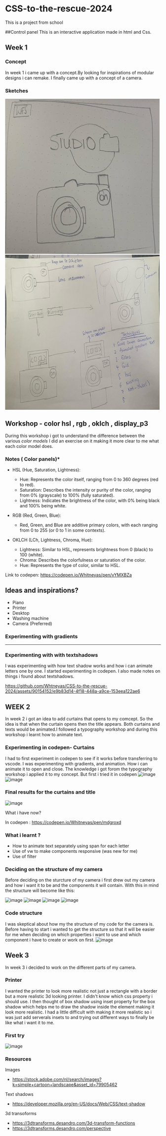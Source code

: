 # CSS-to-the-rescue-2024
This is a project from school

##Control panel
This is an interactive application  made in html and Css.

## Week 1
### Concept
In week 1 i came up with a concept.By looking for inspirations of modular designs i can remake. I finally came up with a concept of a camera.

### Sketches
<img src="./imgs/WhatsApp%20Image%202024-03-15%20at%2011.11.50%20(1).jpeg" alt="Image Alt Text" width="500" height="500">

<img src="./imgs/WhatsApp%20Image%202024-03-15%20at%2011.11.50.jpeg" alt="Image Alt Text" width="500" height="500">



## Workshop - color hsl , rgb , oklch , display_p3
During this workshop i got to understand the difference between the various *color models* I did an exercise on it making it more clear to me what each color model does.
### Notes ( Color panels)*

- HSL (Hue, Saturation, Lightness):

   - Hue: Represents the color itself, ranging from 0 to 360 degrees (red to red).
   - Saturation: Describes the intensity or purity of the color, ranging from 0% (grayscale) to 100% (fully saturated).
   - Lightness: Indicates the brightness of the color, with 0% being black and 100% being white.


- RGB (Red, Green, Blue):
   - Red, Green, and Blue are additive primary colors, with each ranging from 0 to 255 (or 0 to 1 in some contexts).

- OKLCH (LCh, Lightness, Chroma, Hue):
   - Lightness: Similar to HSL, represents brightness from 0 (black) to 100 (white).
   - Chroma: Describes the colorfulness or saturation of the color.
   - Hue: Represents the type of color, similar to HSL.

Link to codepen: https://codepen.io/Whitneyas/pen/vYMXBZa


## Ideas and inspirations?
- Piano
- Printer
- Desktop
- Washing machine
- Camera (Preferred)

### Experimenting with gradients 
***

### Experimenting with with textshadows

I was experimenting with how text shadow works and how i can animate letters one by one. I started experimenting in codepen. I also made notes on things i found about textshadows. 

https://github.com/Whtneyas/CSS-to-the-rescue-2024/assets/90154152/e9b83d14-4f18-448a-a9ce-153eea122ae6


## WEEK 2 

In week 2 i got an idea to add curtains that opens to my comcept. So the idea is that when the curtain opens then the title appears. Both curtains and texts would be animated.I followed a typography workshop and during this workshop i learnt how to animate text.

### Experimenting in codepen- Curtains 
I had to first experiment in codepen to see if it works before transferring to vscode. I was experimenting with gradients, and animation. How i can animate it to open and close. The knowledge i got forom the typography workshop i applied it to my concept. But first i tried it in codepen
![image](https://github.com/Whtneyas/CSS-to-the-rescue-2024/assets/90154152/b343240e-439b-4267-b182-e1d25dc76c88)
![image](https://github.com/Whtneyas/CSS-to-the-rescue-2024/assets/90154152/eff69b4f-1dbb-4b15-a380-926981f4a3d5)

### Final results for the curtains and title 
![image](https://github.com/Whtneyas/CSS-to-the-rescue-2024/assets/90154152/2222ada5-92b1-4388-9ac1-9c8e2379cf8a)


What i have now? 

In codepen : https://codepen.io/Whitneyas/pen/mdgroxd

### What i learnt ?
- How to animate text separately using span for each letter
- Use of vw to make components responsive (was new for me)
- Use of filter

### Deciding on the structure of my camera 
Before deciding on the sturcture of my camera i first drew out my camera and how i want it to be and the components it will contain. With this in mind the structure will become like this: 

![image](https://github.com/Whtneyas/CSS-to-the-rescue-2024/assets/90154152/ffdea408-dc56-4723-9aaf-bc2087a625e0")
![image](https://github.com/Whtneyas/CSS-to-the-rescue-2024/assets/90154152/789059d4-6021-4029-8395-41f06ed3cf43)
![image](https://github.com/Whtneyas/CSS-to-the-rescue-2024/assets/90154152/494e353f-f22a-4c77-be6e-47bc2e99e723)
![image](https://github.com/Whtneyas/CSS-to-the-rescue-2024/assets/90154152/9f5c9949-06e5-4c51-b026-8a66d67ea7e4)


### Code structure
I was skeptical about how my the structure of my code for the camera is. Before having to start i wanted to get the structure so that it will be easier for me when deciding on which properties i want to use and which component i have to create or work on first.
![image](https://github.com/Whtneyas/CSS-to-the-rescue-2024/assets/90154152/e666dcf9-2e39-41ec-aed8-e302c1500057)


## Week 3 
In week 3 i decided to work on the different parts of my camera. 

### Printer
I wanted the printer to look more realistic not just a rectangle with a border but a more realistic 3d looking printer. I didn't know which css property i should use. I then thought of box shadow using inset property for the box shadow which helps me to draw the shadow inside the element making it look more realistic. I had a little difficult with making it more realistic so i was just add serverals insets to and trying out different ways to finally be like what i want it to me. 

### First try 

![image](https://github.com/Whtneyas/CSS-to-the-rescue-2024/assets/90154152/04d9836b-d1fe-4a00-b5aa-f490549c3bd4)





### Resources
Images
- https://stock.adobe.com/nl/search/images?k=simple+cartoon+landscape&asset_id=79905462
  
Text shadows
- https://developer.mozilla.org/en-US/docs/Web/CSS/text-shadow

3d transoforms
- https://3dtransforms.desandro.com/3d-transform-functions
- https://3dtransforms.desandro.com/perspective
  

